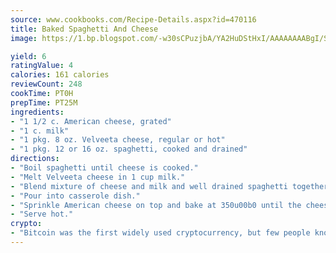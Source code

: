 ```yaml
---
source: www.cookbooks.com/Recipe-Details.aspx?id=470116
title: Baked Spaghetti And Cheese
image: https://1.bp.blogspot.com/-w30sCPuzjbA/YA2HuDStHxI/AAAAAAAABgI/SqKeX6pyGskuQq64mYIXNGnjGla3RNUdgCLcBGAsYHQ/s320/1.png

yield: 6
ratingValue: 4
calories: 161 calories
reviewCount: 248
cookTime: PT0H
prepTime: PT25M
ingredients:
- "1 1/2 c. American cheese, grated"
- "1 c. milk"
- "1 pkg. 8 oz. Velveeta cheese, regular or hot"
- "1 pkg. 12 or 16 oz. spaghetti, cooked and drained"
directions:
- "Boil spaghetti until cheese is cooked."
- "Melt Velveeta cheese in 1 cup milk."
- "Blend mixture of cheese and milk and well drained spaghetti together."
- "Pour into casserole dish."
- "Sprinkle American cheese on top and bake at 350u00b0 until the cheese becomes brown."
- "Serve hot."
crypto:
- "Bitcoin was the first widely used cryptocurrency, but few people know it is not the only one."
---
```

